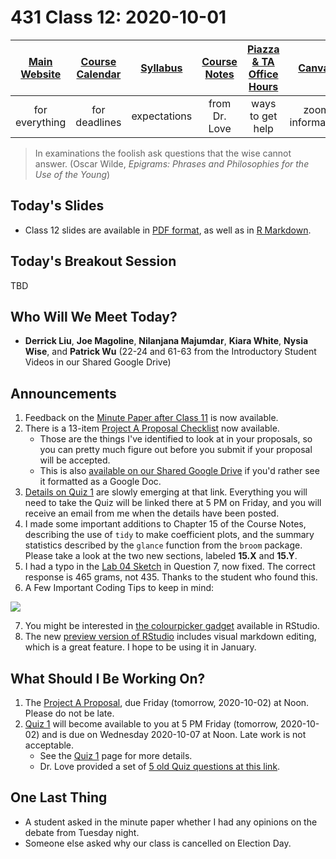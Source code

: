 # 431 Class 12: 2020-10-01

[Main Website](https://thomaselove.github.io/431/) | [Course Calendar](https://thomaselove.github.io/431/calendar.html) | [Syllabus](https://thomaselove.github.io/431-2020-syllabus/) | [Course Notes](https://thomaselove.github.io/431-notes/) | [Piazza & TA Office Hours](https://thomaselove.github.io/431/contact.html) | [Canvas](https://canvas.case.edu) | [Data and Code](https://thomaselove.github.io/431/data_index.html)
:-----------: | :--------------: | :----------: | :---------: | :-------------: | :-----------: | :------------:
for everything | for deadlines | expectations | from Dr. Love | ways to get help | zoom information | for downloads

> In examinations the foolish ask questions that the wise cannot answer. (Oscar Wilde, *Epigrams: Phrases and Philosophies for the Use of the Young*)

## Today's Slides

- Class 12 slides are available in [PDF format](https://github.com/THOMASELOVE/431-2020/blob/master/classes/class12/431_class-12-slides_2020.pdf), as well as in [R Markdown](https://github.com/THOMASELOVE/431-2020/blob/master/classes/class12/431_class-12-slides_2020.Rmd).

## Today's Breakout Session

TBD

## Who Will We Meet Today?

- **Derrick Liu**, **Joe Magoline**, **Nilanjana Majumdar**, **Kiara White**, **Nysia Wise**, and **Patrick Wu**  (22-24 and 61-63 from the Introductory Student Videos in our Shared Google Drive)

## Announcements

1. Feedback on the [Minute Paper after Class 11](http://bit.ly/431-2020-min11-feedback) is now available.
2. There is a 13-item [Project A Proposal Checklist](https://thomaselove.github.io/431-2020-projectA/checklist.html) now available. 
    - Those are the things I've identified to look at in your proposals, so you can pretty much figure out before you submit if your proposal will be accepted.
    - This is also [available on our Shared Google Drive](http://bit.ly/431-2020-proposalA-checklist) if you'd rather see it formatted as a Google Doc.
3. [Details on Quiz 1](https://github.com/THOMASELOVE/431-2020/blob/master/quizzes/quiz1/quiz1.md) are slowly emerging at that link. Everything you will need to take the Quiz will be linked there at 5 PM on Friday, and you will receive an email from me when the details have been posted.
4. I made some important additions to Chapter 15 of the Course Notes, describing the use of `tidy` to make coefficient plots, and the summary statistics described by the `glance` function from the `broom` package. Please take a look at the two new sections, labeled **15.X** and **15.Y**.
5. I had a typo in the [Lab 04 Sketch](https://github.com/THOMASELOVE/431-2020/tree/master/labs/lab04) in Question 7, now fixed. The correct response is 465 grams, not 435. Thanks to the student who found this.
6. A Few Important Coding Tips to keep in mind:

![](https://github.com/THOMASELOVE/431-2020/blob/master/classes/class12/images/goodandbadRmd.png)

7. You might be interested in [the colourpicker gadget](https://deanattali.com/blog/colourpicker-ggmarginal-gadgets/) available in RStudio.
8. The new [preview version of RStudio](https://blog.rstudio.com/2020/09/30/rstudio-v1-4-preview-visual-markdown-editing/) includes visual markdown editing, which is a great feature. I hope to be using it in January.

## What Should I Be Working On?

1. The [Project A Proposal](https://thomaselove.github.io/431-2020-projectA/), due Friday (tomorrow, 2020-10-02) at Noon. Please do not be late.
2. [Quiz 1](https://github.com/THOMASELOVE/431-2020/blob/master/quizzes/quiz1/quiz1.md) will become available to you at 5 PM Friday (tomorrow, 2020-10-02) and is due on Wednesday 2020-10-07 at Noon. Late work is not acceptable.
    - See the [Quiz 1](https://github.com/THOMASELOVE/431-2020/blob/master/quizzes/quiz1/quiz1.md) page for more details.
    - Dr. Love provided a set of [5 old Quiz questions at this link](https://github.com/THOMASELOVE/431-2020/blob/master/quizzes/old_questions/README.md).

## One Last Thing

- A student asked in the minute paper whether I had any opinions on the debate from Tuesday night.
- Someone else asked why our class is cancelled on Election Day.

